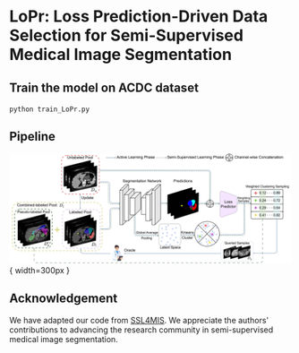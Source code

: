 # LoPr: Loss Prediction-Driven Data Selection for Semi-Supervised Medical Image Segmentation
## Train the model on ACDC dataset
```
python train_LoPr.py
```
## Pipeline
![LoPr](https://raw.githubusercontent.com/d123f/LoPr/main/Pipeline%20of%20LoPr.png){ width=300px }

## Acknowledgement
We have adapted our code from [SSL4MIS](https://github.com/HiLab-git/SSL4MIS.git). We appreciate the authors' contributions to advancing the research community in semi-supervised medical image segmentation.
